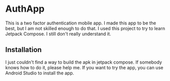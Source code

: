# AuthApp

This is a two factor authentication mobile app. I made this app to be the best, but I am not skilled enough to do that.
I used this project to try to learn Jetpack Compose. I still don't really understand it.

## Installation

I just couldn't find a way to build the apk in jetpack compose. If somebody knows how to do it, please help me.
If you want to try the app, you can use Android Studio to install the app.
